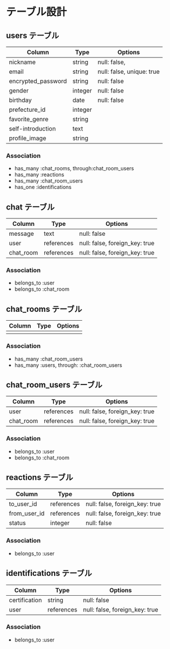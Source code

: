 # テーブル設計

## users テーブル

| Column             | Type                | Options                        |
|--------------------|---------------------|--------------------------------|
| nickname           | string              | null: false,                   |
| email              | string              | null: false, unique: true      |
| encrypted_password | string              | null: false                    |
| gender             | integer             | null: false                    |
| birthday           | date                | null: false                    |
| prefecture_id      | integer             |                                |
| favorite_genre     | string              |                                |
| self-introduction  | text                |                                |
| profile_image      | string              |                                |

### Association

* has_many :chat_rooms, through:chat_room_users
* has_many :reactions
* has_many :chat_room_users
* has_one :identifications



## chat テーブル

| Column             | Type               | Options                        |
|--------------------|--------------------|--------------------------------|
| message            | text               | null: false                    |
| user               | references         | null: false, foreign_key: true |
| chat_room          | references         | null: false, foreign_key: true |     

### Association

- belongs_to :user
- belongs_to :chat_room



## chat_rooms テーブル

| Column             | Type               | Options                        |
|--------------------|--------------------|--------------------------------|
|                    |                    |                                | 

### Association

* has_many :chat_room_users
* has_many :users, through: :chat_room_users



## chat_room_users テーブル

| Column             | Type       | Options                                |
|--------------------|------------|----------------------------------------|
| user               | references | null: false, foreign_key: true         |
| chat_room          | references | null: false, foreign_key: true         |

### Association

- belongs_to :user
- belongs_to :chat_room



## reactions テーブル

| Column             | Type       | Options                                |
|--------------------|------------|----------------------------------------|
| to_user_id         | references | null: false, foreign_key: true         |
| from_user_id       | references | null: false, foreign_key: true         |
| status             | integer    | null: false                            |


### Association

- belongs_to :user



## identifications テーブル

| Column             | Type       | Options                                |
|--------------------|------------|----------------------------------------|
| certification      | string     | null: false                            |
| user               | references | null: false, foreign_key: true         |

### Association

- belongs_to :user